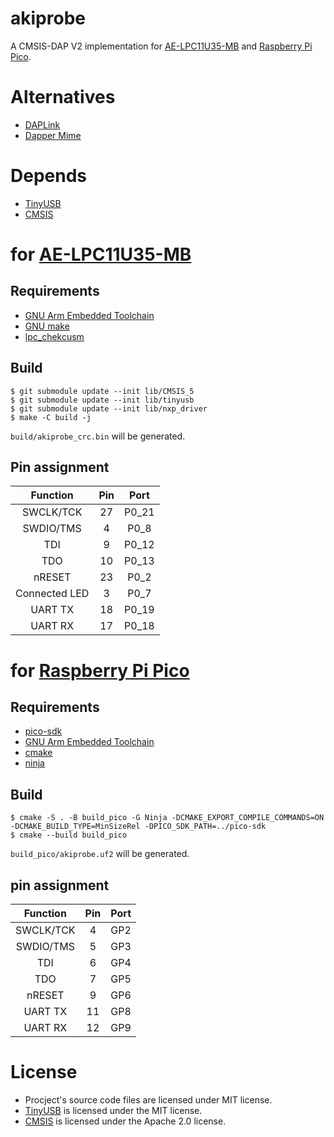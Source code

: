 # akiprobe

A CMSIS-DAP V2 implementation for
[AE-LPC11U35-MB](https://akizukidenshi.com/catalog/g/gK-12144/) and
[Raspberry Pi Pico](https://www.raspberrypi.com/products/raspberry-pi-pico/).

# Alternatives

- [DAPLink](https://github.com/ARMmbed/DAPLink)
- [Dapper Mime](https://github.com/majbthrd/DapperMime)

# Depends

- [TinyUSB](https://github.com/hathach/tinyusb)
- [CMSIS](https://github.com/ARM-software/CMSIS_5)

# for [AE-LPC11U35-MB](https://akizukidenshi.com/catalog/g/gK-12144/)

## Requirements

- [GNU Arm Embedded Toolchain](https://developer.arm.com/downloads/-/gnu-rm)
- [GNU make](https://www.gnu.org/software/make/)
- [lpc_chekcusm](https://pypi.org/project/lpc-checksum/)

## Build

```console
$ git submodule update --init lib/CMSIS_5
$ git submodule update --init lib/tinyusb
$ git submodule update --init lib/nxp_driver
$ make -C build -j
```

`build/akiprobe_crc.bin` will be generated.

## Pin assignment

| Function     | Pin | Port   |
|:------------:|:---:|:------:|
| SWCLK/TCK    | 27  | P0_21  |
| SWDIO/TMS    |  4  | P0_8   |
| TDI          |  9  | P0_12  |
| TDO          | 10  | P0_13  |
| nRESET       | 23  | P0_2   |
| Connected LED|  3  | P0_7   |
| UART TX      | 18  | P0_19  |
| UART RX      | 17  | P0_18  |

# for [Raspberry Pi Pico](https://www.raspberrypi.com/products/raspberry-pi-pico/)

## Requirements

- [pico-sdk](https://github.com/raspberrypi/pico-sdk)
- [GNU Arm Embedded Toolchain](https://developer.arm.com/downloads/-/gnu-rm)
- [cmake](https://cmake.org/)
- [ninja](https://ninja-build.org/)

## Build

```console
$ cmake -S . -B build_pico -G Ninja -DCMAKE_EXPORT_COMPILE_COMMANDS=ON -DCMAKE_BUILD_TYPE=MinSizeRel -DPICO_SDK_PATH=../pico-sdk
$ cmake --build build_pico
```

`build_pico/akiprobe.uf2` will be generated.

## pin assignment

| Function     | Pin | Port   |
|:------------:|:---:|:------:|
| SWCLK/TCK    |  4  | GP2    |
| SWDIO/TMS    |  5  | GP3    |
| TDI          |  6  | GP4    |
| TDO          |  7  | GP5    |
| nRESET       |  9  | GP6    |
| UART TX      | 11  | GP8    |
| UART RX      | 12  | GP9    |

# License

- Procject's source code files are licensed under MIT license.
- [TinyUSB](https://github.com/hathach/tinyusb) is licensed under the MIT license.
- [CMSIS](https://github.com/ARM-software/CMSIS_5) is licensed under the Apache 2.0 license.

